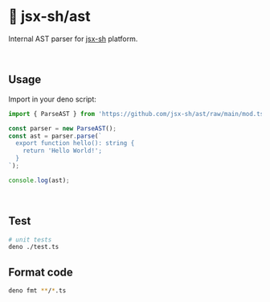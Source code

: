 # 🦕 jsx-sh/ast

Internal AST parser for [jsx-sh](https://github.com/jsx-sh) platform.

<br />

## Usage

Import in your deno script:

```typescript
import { ParseAST } from 'https://github.com/jsx-sh/ast/raw/main/mod.ts';

const parser = new ParseAST();
const ast = parser.parse(`
  export function hello(): string {
    return 'Hello World!';
  }
`);

console.log(ast);
```

<br />

## Test

```bash
# unit tests
deno ./test.ts
```

## Format code

```bash
deno fmt **/*.ts
```

